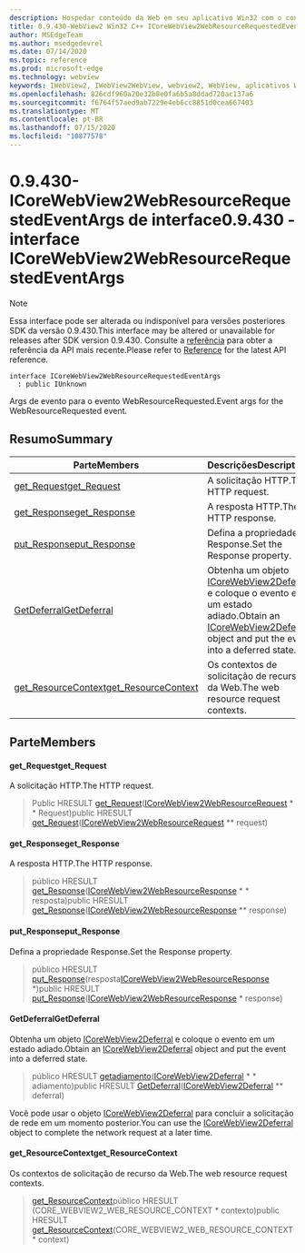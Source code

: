 ```yaml
---
description: Hospedar conteúdo da Web em seu aplicativo Win32 com o controle WebView2 do Microsoft Edge
title: 0.9.430-WebView2 Win32 C++ ICoreWebView2WebResourceRequestedEventArgs
author: MSEdgeTeam
ms.author: msedgedevrel
ms.date: 07/14/2020
ms.topic: reference
ms.prod: microsoft-edge
ms.technology: webview
keywords: IWebView2, IWebView2WebView, webview2, WebView, aplicativos Win32, Win32, Edge, ICoreWebView2, ICoreWebView2Host, controle do navegador, HTML Edge
ms.openlocfilehash: 826cdf960a20e32b8e0fa6b5a8ddad720ac137a6
ms.sourcegitcommit: f6764f57aed9ab7229e4eb6cc8851d0cea667403
ms.translationtype: MT
ms.contentlocale: pt-BR
ms.lasthandoff: 07/15/2020
ms.locfileid: "10877578"
---
```

# <span data-ttu-id="c8e8c-104">0.9.430-ICoreWebView2WebResourceRequestedEventArgs de interface</span><span class="sxs-lookup"><span data-stu-id="c8e8c-104">0.9.430 - interface ICoreWebView2WebResourceRequestedEventArgs</span></span> 

> [!NOTE]
> <span data-ttu-id="c8e8c-105">Essa interface pode ser alterada ou indisponível para versões posteriores SDK da versão 0.9.430.</span><span class="sxs-lookup"><span data-stu-id="c8e8c-105">This interface may be altered or unavailable for releases after SDK version 0.9.430.</span></span> <span data-ttu-id="c8e8c-106">Consulte a [referência](../../../webview2-api-reference.md) para obter a referência da API mais recente.</span><span class="sxs-lookup"><span data-stu-id="c8e8c-106">Please refer to [Reference](../../../webview2-api-reference.md) for the latest API reference.</span></span>

```
interface ICoreWebView2WebResourceRequestedEventArgs
  : public IUnknown
```

<span data-ttu-id="c8e8c-107">Args de evento para o evento WebResourceRequested.</span><span class="sxs-lookup"><span data-stu-id="c8e8c-107">Event args for the WebResourceRequested event.</span></span>

## <span data-ttu-id="c8e8c-108">Resumo</span><span class="sxs-lookup"><span data-stu-id="c8e8c-108">Summary</span></span>

 <span data-ttu-id="c8e8c-109">Parte</span><span class="sxs-lookup"><span data-stu-id="c8e8c-109">Members</span></span>                        | <span data-ttu-id="c8e8c-110">Descrições</span><span class="sxs-lookup"><span data-stu-id="c8e8c-110">Descriptions</span></span>
--------------------------------|---------------------------------------------
[<span data-ttu-id="c8e8c-111">get_Request</span><span class="sxs-lookup"><span data-stu-id="c8e8c-111">get_Request</span></span>](#get_request) | <span data-ttu-id="c8e8c-112">A solicitação HTTP.</span><span class="sxs-lookup"><span data-stu-id="c8e8c-112">The HTTP request.</span></span>
[<span data-ttu-id="c8e8c-113">get_Response</span><span class="sxs-lookup"><span data-stu-id="c8e8c-113">get_Response</span></span>](#get_response) | <span data-ttu-id="c8e8c-114">A resposta HTTP.</span><span class="sxs-lookup"><span data-stu-id="c8e8c-114">The HTTP response.</span></span>
[<span data-ttu-id="c8e8c-115">put_Response</span><span class="sxs-lookup"><span data-stu-id="c8e8c-115">put_Response</span></span>](#put_response) | <span data-ttu-id="c8e8c-116">Defina a propriedade Response.</span><span class="sxs-lookup"><span data-stu-id="c8e8c-116">Set the Response property.</span></span>
[<span data-ttu-id="c8e8c-117">GetDeferral</span><span class="sxs-lookup"><span data-stu-id="c8e8c-117">GetDeferral</span></span>](#getdeferral) | <span data-ttu-id="c8e8c-118">Obtenha um objeto [ICoreWebView2Deferral](ICoreWebView2Deferral.md) e coloque o evento em um estado adiado.</span><span class="sxs-lookup"><span data-stu-id="c8e8c-118">Obtain an [ICoreWebView2Deferral](ICoreWebView2Deferral.md) object and put the event into a deferred state.</span></span>
[<span data-ttu-id="c8e8c-119">get_ResourceContext</span><span class="sxs-lookup"><span data-stu-id="c8e8c-119">get_ResourceContext</span></span>](#get_resourcecontext) | <span data-ttu-id="c8e8c-120">Os contextos de solicitação de recurso da Web.</span><span class="sxs-lookup"><span data-stu-id="c8e8c-120">The web resource request contexts.</span></span>

## <span data-ttu-id="c8e8c-121">Parte</span><span class="sxs-lookup"><span data-stu-id="c8e8c-121">Members</span></span>

#### <span data-ttu-id="c8e8c-122">get_Request</span><span class="sxs-lookup"><span data-stu-id="c8e8c-122">get_Request</span></span> 

<span data-ttu-id="c8e8c-123">A solicitação HTTP.</span><span class="sxs-lookup"><span data-stu-id="c8e8c-123">The HTTP request.</span></span>

> <span data-ttu-id="c8e8c-124">Public HRESULT [get_Request](#get_request)([ICoreWebView2WebResourceRequest](ICoreWebView2WebResourceRequest.md) \* \* Request)</span><span class="sxs-lookup"><span data-stu-id="c8e8c-124">public HRESULT [get_Request](#get_request)([ICoreWebView2WebResourceRequest](ICoreWebView2WebResourceRequest.md) \*\* request)</span></span>

#### <span data-ttu-id="c8e8c-125">get_Response</span><span class="sxs-lookup"><span data-stu-id="c8e8c-125">get_Response</span></span> 

<span data-ttu-id="c8e8c-126">A resposta HTTP.</span><span class="sxs-lookup"><span data-stu-id="c8e8c-126">The HTTP response.</span></span>

> <span data-ttu-id="c8e8c-127">público HRESULT [get_Response](#get_response)([ICoreWebView2WebResourceResponse](ICoreWebView2WebResourceResponse.md) \* \* resposta)</span><span class="sxs-lookup"><span data-stu-id="c8e8c-127">public HRESULT [get_Response](#get_response)([ICoreWebView2WebResourceResponse](ICoreWebView2WebResourceResponse.md) \*\* response)</span></span>

#### <span data-ttu-id="c8e8c-128">put_Response</span><span class="sxs-lookup"><span data-stu-id="c8e8c-128">put_Response</span></span> 

<span data-ttu-id="c8e8c-129">Defina a propriedade Response.</span><span class="sxs-lookup"><span data-stu-id="c8e8c-129">Set the Response property.</span></span>

> <span data-ttu-id="c8e8c-130">público HRESULT [put_Response](#put_response)(resposta[ICoreWebView2WebResourceResponse](ICoreWebView2WebResourceResponse.md) \*)</span><span class="sxs-lookup"><span data-stu-id="c8e8c-130">public HRESULT [put_Response](#put_response)([ICoreWebView2WebResourceResponse](ICoreWebView2WebResourceResponse.md) \* response)</span></span>

#### <span data-ttu-id="c8e8c-131">GetDeferral</span><span class="sxs-lookup"><span data-stu-id="c8e8c-131">GetDeferral</span></span> 

<span data-ttu-id="c8e8c-132">Obtenha um objeto [ICoreWebView2Deferral](ICoreWebView2Deferral.md) e coloque o evento em um estado adiado.</span><span class="sxs-lookup"><span data-stu-id="c8e8c-132">Obtain an [ICoreWebView2Deferral](ICoreWebView2Deferral.md) object and put the event into a deferred state.</span></span>

> <span data-ttu-id="c8e8c-133">público HRESULT [getadiamento](#getdeferral)([ICoreWebView2Deferral](ICoreWebView2Deferral.md) \* \* adiamento)</span><span class="sxs-lookup"><span data-stu-id="c8e8c-133">public HRESULT [GetDeferral](#getdeferral)([ICoreWebView2Deferral](ICoreWebView2Deferral.md) \*\* deferral)</span></span>

<span data-ttu-id="c8e8c-134">Você pode usar o objeto [ICoreWebView2Deferral](ICoreWebView2Deferral.md) para concluir a solicitação de rede em um momento posterior.</span><span class="sxs-lookup"><span data-stu-id="c8e8c-134">You can use the [ICoreWebView2Deferral](ICoreWebView2Deferral.md) object to complete the network request at a later time.</span></span>

#### <span data-ttu-id="c8e8c-135">get_ResourceContext</span><span class="sxs-lookup"><span data-stu-id="c8e8c-135">get_ResourceContext</span></span> 

<span data-ttu-id="c8e8c-136">Os contextos de solicitação de recurso da Web.</span><span class="sxs-lookup"><span data-stu-id="c8e8c-136">The web resource request contexts.</span></span>

> <span data-ttu-id="c8e8c-137">[get_ResourceContext](#get_resourcecontext)público HRESULT (CORE_WEBVIEW2_WEB_RESOURCE_CONTEXT \* contexto)</span><span class="sxs-lookup"><span data-stu-id="c8e8c-137">public HRESULT [get_ResourceContext](#get_resourcecontext)(CORE_WEBVIEW2_WEB_RESOURCE_CONTEXT \* context)</span></span>

